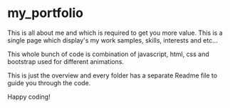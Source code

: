 # my_portfolio
This is all about me and which is required to get you more value.
This is a single page which display's my work samples, skills, interests and etc...

This whole bunch of code is combination of javascript, html, css and bootstrap used for different animations.

This is just the overview and every folder has a separate Readme file to guide you through the code.

Happy coding!
